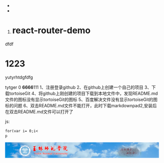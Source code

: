 

- 

- 

1. # react-router-demo
dfdf



# 1223


yutyrhtdgfdfg

tytger
0
<b>6666</b>111
1、注册登录github
2、在github上创建一个自己的项目
3、下载tortoiseGit
4、将github上刚创建的项目下载到本地文件中，发现README.md文件的图标没有显示tortoiseGit的图标
5、百度解决文件没有显示tortoiseGit的图标的问题
6、双击README.md文件不能打开，此时下载markdownpad2,安装后在双击README.md文件可以打开了

js:

	for(var i= 0;i<
	p

![1212](https://github.com/lijinping2017/react-router-demo/raw/master/docImages/banner00.jpg)